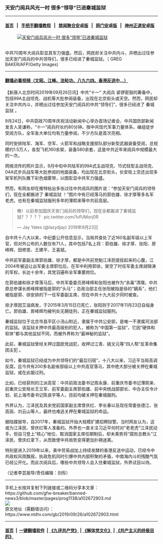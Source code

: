 ### 天安门阅兵风光一时 很多“领导”已进秦城监狱
------------------------

#### [首页](https://github.com/gfw-breaker/banned-news3/blob/master/README.md) &nbsp;&nbsp;|&nbsp;&nbsp; [手把手翻墙教程](https://github.com/gfw-breaker/guides/wiki) &nbsp;&nbsp;|&nbsp;&nbsp; [禁闻聚合安卓版](https://github.com/gfw-breaker/bn-android) &nbsp;&nbsp;|&nbsp;&nbsp; [网门安卓版](https://github.com/oGate2/oGate) &nbsp;&nbsp;|&nbsp;&nbsp; [神州正道安卓版](https://github.com/SzzdOgate/update) 



<div><div class="featured_image">
 <a href="https://i.ntdtv.com/assets/uploads/2019/09/GettyImages-486276282.jpg" target="_blank">
  <figure>
   <img alt="天安门阅兵风光一时 很多“领导”已进秦城监狱" src="https://i.ntdtv.com/assets/uploads/2019/09/GettyImages-486276282-800x450.jpg"/>
  </figure><br/>
 </a>
 <span class="caption">
  中共70周年大阅兵彰显其军力强盛。然后，网民却关注中共内斗，并晒出过往参加天安门阅兵的中共领导们，很多已经进了秦城监狱。（ GREG BAKER/AFP/Getty Images)
 </span>
</div>
</div><hr/>

#### [翻墙必看视频（文昭、江峰、法轮功、八九六四、香港反送中...）](https://github.com/gfw-breaker/banned-news3/blob/master/pages/links.md)

<div><div class="post_content" itemprop="articleBody">
 <p>
  【新唐人北京时间2019年09月26日讯】中共“十一”
  <ok href="https://www.ntdtv.com/gb/大阅兵.htm">
   大阅兵
  </ok>
  紧锣密鼓的筹备中，包括99A主战坦克、战机等大批参阅装备，出现在北京街头或天空。然而，网民却关注中共内斗，并晒出过往参加天安门阅兵的中共“领导们”，很多已经进了
  <ok href="https://www.ntdtv.com/gb/秦城监狱.htm">
   秦城监狱
  </ok>
  。
 </p>
 <p>
  9月24日，中共窃政70周年庆祝活动新闻中心举办首场记者会，中共国防部新闻发言人吴谦称，“十一”阅兵时长约80分钟。按中共现代军事力量体系，编组徒步受阅方队，全军各大单位均有力量参阅，不少方队是首次亮相。
 </p>
 <p>
  同时安排陆军、海军、空军、火箭军和战略支援部队部分新型武器装备受阅，总规模约1.5万人，各型飞机160余架，装备580余套，这是中共近年来阅兵中规模最大的一次。
 </p>
 <p>
  网络流传的照片显示，9月中旬中共陆军的99A式主战坦克、15式轻型主战坦克、04A式步兵战车等大批参阅的地面装备，均出现在北京街头，长安街上空还出现多架军机列队撒下彩色烟雾带，以图彰显中共军力强盛。
 </p>
 <p>
  然而，有网友却在推特帖出多张过往中共阅兵的图片说：“参加天安门阅兵的领导们，现在全都搬进了
  <ok href="https://www.ntdtv.com/gb/秦城监狱.htm">
   秦城监狱
  </ok>
  ！”图片中有已经落马的郭伯雄、徐才厚等多名军老虎。也有在秦城监狱服刑多年的薄熙来等中共前高层。
 </p>
 <blockquote class="twitter-tweet" data-lang="zh-cn">
  <p dir="ltr" lang="zh">
   瞧！以前参加国庆天安门阅兵的领导们，现在全都搬进了秦城监狱？？？？？
   <ok href="https://t.co/1vPJMorj0R">
    pic.twitter.com/1vPJMorj0R
   </ok>
  </p>
  <p>
   — Jay Yates (@lazydjay)
   <ok href="https://twitter.com/lazydjay/status/1176172150627151878?ref_src=twsrc%5Etfw">
    2019年9月23日
   </ok>
  </p>
 </blockquote>
 <p>
  <script async="" charset="utf-8" src="https://platform.twitter.com/widgets.js">
  </script>
 </p>
 <p>
  自中共十八大以来，中纪委公开信息显示，当局共查处了近160名副军级以上军官，但对外公布的人数仅有71人，其中包括7名上将：郭伯雄、徐才厚、张阳、房峰辉、田修思、王建平、王喜斌。
 </p>
 <p>
  中共前军委副主席郭伯雄、徐才厚，都是中共前党魁江泽民提拔起来的心腹，江2004年被迫让出军委主席职位后，在军中利用郭徐，架空了时任军委主席胡锦涛的军权，长达十余年，其党羽遍布全军重要岗位。
 </p>
 <p>
  在郭伯雄和徐才厚落马后，中共军委委员房峰辉和张阳也被作为“余毒”清理。中共原总参谋长房峰辉被指是郭的“头马”；总政治部主任张阳被指是徐的“嫡系”，他们被指是郭、徐安排的下一任军委副主席，但在中共十九大前夕同时被查。
 </p>
 <p>
  徐才厚因艾滋病发，于2015年3月15日已死亡，张阳则于2017年11月23日自缢身亡。郭伯雄、房峰辉均被判处无期徒刑，正在秦城监狱服刑。
 </p>
 <p>
  秦城监狱位于北京市昌平区小汤山附近，隶属于中共公安部，是唯一不隶属司法部的监狱。该监狱关押中共最高级别的犯人，被称为“中国第一监狱”，它因“硬体和软体”都与其他监狱不同，而被外界称为“最神秘的监狱”。
 </p>
 <p>
  此前，秦城监狱曾经关押过国民党战犯，收押过江青、姚文元等“四人帮”反革命集团主犯 。
 </p>
 <p>
  如今，秦城监狱已经成为中共领导们的“最后归宿”，十八大以来，习近平当局高调反腐，迄今共有200多名副省部级以上中共高官落马，其中绝大部分被关押在秦城监狱，或在此服过刑。
 </p>
 <p>
  比如，已经获刑的江派高官：中共前政法委书记周永康、前重庆市委书记薄熙来、前重庆公安局长王立军、前军委副主席郭伯雄、前中央统战部部长、中办主任令计划、前上海市委书记陈良宇等人，目前均被关押在秦城服刑。
 </p>
 <p>
  外界认为，江泽民及其余党前国家副主席曾庆红、李长春以及现任常委张德江、张高丽、刘云山等人，最终也难逃关押在秦城监狱的命运。
 </p>
 <p>
  据陆媒报导，自2017年，秦城监狱开始大规模扩建招聘狱警。当时网友认为，这或为江泽民、曾庆红等人准备的。外界也一直关注习近平何时对“老老虎”江泽民动手。但自习登上“核心”地位、取消国家主席任期制后，却未乘势将“腐败总教头”江泽民、曾庆红拿下，从而致使中共局势变得更加扑朔迷离。
 </p>
 <p>
  特别是进入2019年以来，美中贸易战加上持续发酵的香港反送中运动，已经令中共政权风雨飘摇，执政危机同时引爆中共内部积聚的矛盾，中南海内斗的残酷气氛已经公开化。而此次阅兵后，哪些中共领导人会入住秦城监狱，外界试目以待。
 </p>
 <p>
  （记者李芸报导/责任编辑：剑彤）
 </p>
 <div class="single_ad">
 </div>
</div>
</div>
<hr/>
手机上长按并复制下列链接或二维码分享本文章：<br/>
https://github.com/gfw-breaker/banned-news3/blob/master/pages/prog1138/a102672903.md <br/>
<a href='https://github.com/gfw-breaker/banned-news3/blob/master/pages/prog1138/a102672903.md'><img src='https://github.com/gfw-breaker/banned-news3/blob/master/pages/prog1138/a102672903.md.png'/></a> <br/>
原文地址（需翻墙访问）：https://www.ntdtv.com/gb/2019/09/26/a102672903.html


------------------------
#### [首页](https://github.com/gfw-breaker/banned-news3/blob/master/README.md) &nbsp;|&nbsp; [一键翻墙软件](https://github.com/gfw-breaker/nogfw/blob/master/README.md) &nbsp;| [《九评共产党》](https://github.com/gfw-breaker/9ping.md/blob/master/README.md#九评之一评共产党是什么) | [《解体党文化》](https://github.com/gfw-breaker/jtdwh.md/blob/master/README.md) | [《共产主义的终极目的》](https://github.com/gfw-breaker/gczydzjmd.md/blob/master/README.md)


<img src='http://gfw-breaker.win/banned-news3/pages/prog1138/a102672903.md' width='0px' height='0px'/>